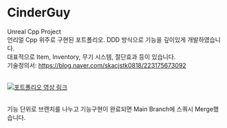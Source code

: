 # CinderGuy 
Unreal Cpp Project﻿﻿<br/>
언리얼 Cpp 위주로 구현된 포트폴리오. DDD 방식으로 기능을 깊이있게 개발하였습니다.<br/>
대표적으로 Item, Inventory, 무기 시스템, 절단효과 등이 있습니다.
<br/> 기술정의서: https://blog.naver.com/skacjstk0818/223175673092
<br><br>

[![포트폴리오 영상 링크 ](http://img.youtube.com/vi/FGkLP8M3FrE/0.jpg)](https://youtu.be/FGkLP8M3FrE)


<br/>
﻿기능 단위로 브랜치를 나누고 기능구현이 완료되면 Main Branch에 스쿼시 Merge했습니다.
